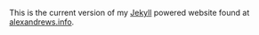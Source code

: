 This is the current version of my [Jekyll](https://github.com/mojombo/jekyll) powered website found at [alexandrews.info](alexandrews.info).